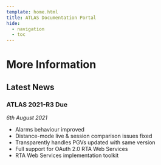 ```yaml
---
template: home.html
title: ATLAS Documentation Portal
hide:
  - navigation
  - toc
---
```

# More Information

## Latest News

### ATLAS 2021-R3 Due

_6th August 2021_

* Alarms behaviour improved
* Distance-mode live &amp; session comparison issues fixed
* Transparently handles PGVs updated with same version
* Full support for OAuth 2.0 RTA Web Services
* RTA Web Services implementation toolkit
